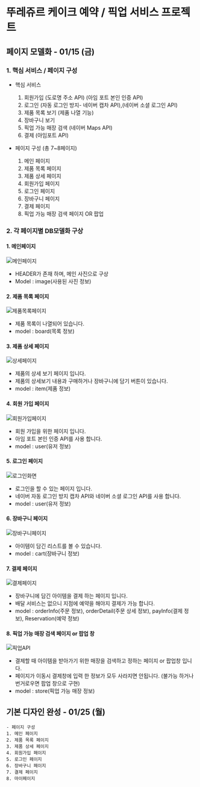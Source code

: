 # 뚜레쥬르 케이크 예약 / 픽업 서비스 프로젝트

## 페이지 모델화  - 01/15 (금)

### 1. 핵심 서비스 / 페이지 구성

  - 핵심 서비스
    1. 회원가입 (도로명 주소 API) (아임 포트 본인 인증 API)
    2. 로그인 (자동 로그인 방지- 네이버 캡차 API),(네이버 소셜 로그인 API)
    3. 제품 목록 보기 (제품 나열 기능)
    4. 장바구니 보기
    5. 픽업 가능 매장 검색 (네이버 Maps API)
    6. 결제 (아임포트 API)

  - 페이지 구성 (총 7~8페이지)
    1. 메인 페이지
    2. 제품 목록 페이지
    3. 제품 상세 페이지
    4. 회원가입 페이지
    5. 로그인 페이지
    6. 장바구니 페이지
    7. 결제 페이지
    8. 픽업 가능 매장 검색 페이지 OR 팝업 



### 2. 각 페이지별 DB모델화 구상

#### 1. 메인페이지
![메인페이지](https://user-images.githubusercontent.com/73862305/104624530-0a8e7e00-56d7-11eb-8028-37c13c2f70b7.png)
- HEADER가 존재 하며, 메인 사진으로 구상 
- Model : image(사용된 사진 정보)

#### 2. 제품 목록 페이지
![제품목록페이지](https://user-images.githubusercontent.com/73862305/104626079-d0be7700-56d8-11eb-8252-1c26bef0c70a.png)
- 제품 목록이 나열되어 있습니다.
- model : board(목록 정보) 

#### 3. 제품 상세 페이지
![상세페이지](https://user-images.githubusercontent.com/73862305/104626075-d025e080-56d8-11eb-9420-6fc2f3f8ae4e.png)
- 제품의 상세 보기 페이지 입니다.
- 제품의 상세보기 내용과 구매하거나 장바구니에 담기 버튼이 있습니다.
- model : item(제품 정보)

#### 4. 회원 가입 페이지
![회원가입페이지](https://user-images.githubusercontent.com/73862305/104629466-e635a000-56dc-11eb-805b-e8d2d2d1efd7.png)
- 회원 가입을 위한 페이지 입니다.
- 아임 포트 본인 인증 API를 사용 합니다.
- model : user(유저 정보)

#### 5. 로그인 페이지
![로그인화면](https://user-images.githubusercontent.com/73862305/104626069-cef4b380-56d8-11eb-84ca-ac3d5f3a6fc7.png)
- 로그인을 할 수 있는 페이지 입니다.
- 네이버 자동 로그인 방지 캡차 API와 네이버 소셜 로그인 API를 사용 합니다.
- model : user(유저 정보)

#### 6. 장바구니 페이지
![장바구니페이지](https://user-images.githubusercontent.com/73862305/104626076-d025e080-56d8-11eb-851b-2b50004d7839.png)
- 아이템이 담긴 리스트를 볼 수 있습니다.
- model : cart(장바구니 정보)

#### 7. 결제 페이지
![결제페이지](https://user-images.githubusercontent.com/73862305/104626065-ce5c1d00-56d8-11eb-9b62-4005dffeb06e.png)
- 장바구니에 담긴 아이템을 결제 하는 페이지 입니다.
- 배달 서비스는 없으니 지점에 예약을 해야지 결제가 가능 합니다.
- model : orderInfo(주문 정보), orderDetail(주문 상세 정보),  payInfo(결제 정보), Reservation(예약 정보)

#### 8. 픽업 가능 매장 검색 페이지 or 팝업 창
![픽업API](https://user-images.githubusercontent.com/73862305/104626082-d1570d80-56d8-11eb-8307-b57afa5c8dd6.png)
- 결제할 때 아이템을 받아가기 위한 매장을 검색하고 정하는 페이지 or 팝업창 입니다.
- 페이지가 이동시 결제창에 입력 한 정보가 모두 사라지면 안됩니다. (불가능 하거나 번거로우면 팝업 창으로 구현)
- model : store(픽업 가능 매장 정보)


## 기본 디자인 완성 - 01/25 (월)

	- 페이지 구성
	1. 메인 페이지
	2. 제품 목록 페이지
	3. 제품 상세 페이지
	4. 회원가입 페이지
	5. 로그인 페이지
	6. 장바구니 페이지
	7. 결제 페이지
	8. 마이페이지
	
